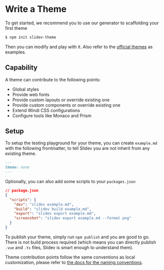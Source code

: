 # Write a Theme

To get started, we recommend you to use our generator to scaffolding your first theme

```bash
$ npm init slidev-theme
```

Then you can modify and play with it. Also refer to the [official themes](/themes/gallery) as examples.

## Capability

A theme can contribute to the following points:

- Global styles
- Provide web fonts
- Provide custom layouts or override existing one
- Provide custom components or override existing one
- Extend Windi CSS configurations
- Configure tools like Monaco and Prism

## Setup

To setup the testing playground for your theme, you can create `example.md` with the following frontmatter, to tell Slidev you are not inherit from any existing theme.

```md
---
theme: none
---
```

Optionally, you can also add some scripts to your `packages.json`

```json
// package.json
{
  "scripts": {
    "dev": "slidev example.md",
    "build": "slidev build example.md",
    "export": "slidev export example.md",
    "screenshot": "slidev export example.md --format png"
  }
}
```

To publish your theme, simply run `npm publish` and you are good to go. There is not build process required (which means you can directly publish `.vue` and `.ts` files, Slidev is smart enough to understand them).

Theme contribution points follow the same conventions as local customization, please refer to [the docs for the naming conventions](/custom/). 

